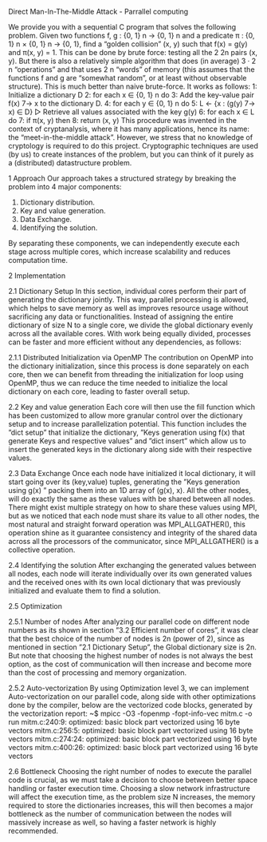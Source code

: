 Direct Man-In-The-Middle Attack - Parrallel computing

We provide you with a sequential C program that solves the following problem. Given two
functions f, g : {0, 1}
n → {0, 1}
n and a predicate π : {0, 1}
n × {0, 1}
n → {0, 1}, find a “golden
collision” (x, y) such that f(x) = g(y) and π(x, y) = 1.
This can be done by brute force: testing all the 2
2n pairs (x, y). But there is also a relatively
simple algorithm that does (in average) 3 · 2
n “operations” and that uses 2
n “words” of memory
(this assumes that the functions f and g are “somewhat random”, or at least without observable
structure). This is much better than naive brute-force. It works as follows:
1: Initialize a dictionary D
2: for each x ∈ {0, 1}
n do
3: Add the key-value pair f(x) 7→ x to the dictionary D.
4: for each y ∈ {0, 1}
n do
5: L ← {x : (g(y) 7→ x) ∈ D} ▷ Retrieve all values associated with the key g(y)
6: for each x ∈ L do
7: if π(x, y) then
8: return (x, y)
This procedure was invented in the context of cryptanalysis, where it has many applications,
hence its name: the “meet-in-the-middle attack”.
However, we stress that no knowledge of cryptology is required to do this project. Cryptographic
techniques are used (by us) to create instances of the problem, but you can think of it purely as
a (distributed) datastructure problem.




1 Approach
Our approach takes a structured strategy by breaking the problem into 4 major components:
  1. Dictionary distribution.
  2. Key and value generation.
  3. Data Exchange.
  4. Identifying the solution.

By separating these components, we can independently execute each stage across multiple cores, which
increase scalability and reduces computation time.


2 Implementation

2.1 Dictionary Setup
In this section, individual cores perform their part of generating the dictionary jointly. This way,
parallel processing is allowed, which helps to save memory as well as improves resource usage without
sacrificing any data or functionalities.
Instead of assigning the entire dictionary of size N to a single core, we divide the global dictionary
evenly across all the available cores. With work being equally divided, processes can be faster and
more efficient without any dependencies, as follows:

  2.1.1 Distributed Initialization via OpenMP
  The contribution on OpenMP into the dictionary initialization, since this process is done separately on
  each core, then we can benefit from threading the initialization for loop using OpenMP, thus we can
  reduce the time needed to initialize the local dictionary on each core, leading to faster overall setup.

2.2 Key and value generation
Each core will then use the fill function which has been customized to allow more granular control over
the dictionary setup and to increase parallelization potential.
This function includes the ”dict setup” that initialize the dictionary, ”Keys generation using f(x)
that generate Keys and respective values” and ”dict insert” which allow us to insert the generated
keys in the dictionary along side with their respective values.

2.3 Data Exchange
Once each node have initialized it local dictionary, it will start going over its (key,value) tuples, generating the ”Keys generation using g(x) ” packing them into an 1D array of (g(x), x). 
All the other nodes, will do exactly the same as these values with be shared between all nodes. There might exist multiple strategy on how to share these values using MPI, but as we noticed that each node must share its value to all other nodes, the most natural and straight forward operation was MPI_ALLGATHER(), this operation shine as it guarantee consistency and integrity of the shared data across all the processors of the communicator, since MPI_ALLGATHER() is a collective operation.

2.4 Identifying the solution
After exchanging the generated values between all nodes, each node will iterate individually over its
own generated values and the received ones with its own local dictionary that was previously initialized
and evaluate them to find a solution.


2.5 Optimization

2.5.1 Number of nodes
After analyzing our parallel code on different node numbers as its shown in section ”3.2 Efficient number of cores”, it was clear that the best choice of the number of nodes is 2n (power of 2), since as
mentioned in section ”2.1 Dictionary Setup”, the Global dictionary size is 2n.
But note that choosing the highest number of nodes is not always the best option, as the cost of
communication will then increase and become more than the cost of processing and memory organization.

2.5.2 Auto-vectorization
By using Optimization level 3, we can implement Auto-vectorization on our parallel code, along side
with other optimizations done by the compiler, below are the vectorized code blocks, generated by the
vectorization report:
~$ mpicc -O3 -fopenmp -fopt-info-vec mitm.c -o run
mitm.c:240:9: optimized: basic block part vectorized using 16 byte vectors
mitm.c:256:5: optimized: basic block part vectorized using 16 byte vectors
mitm.c:274:24: optimized: basic block part vectorized using 16 byte vectors
mitm.c:400:26: optimized: basic block part vectorized using 16 byte vectors

2.6 Bottleneck
Choosing the right number of nodes to execute the parallel code is crucial, as we must take a decision
to choose between better space handling or faster execution time.
Choosing a slow network infrastructure will affect the execution time, as the problem size N increases,
the memory required to store the dictionaries increases, this will then becomes a major bottleneck as
the number of communication between the nodes will massively increase as well, so having a faster
network is highly recommended.




